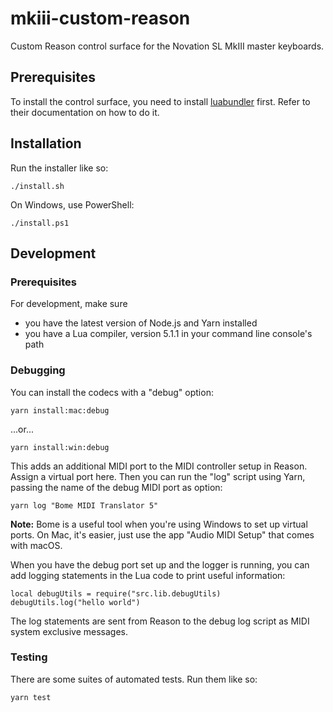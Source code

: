 # mkiii-custom-reason

Custom Reason control surface for the Novation SL MkIII master keyboards.

## Prerequisites

To install the control surface, you need to install [luabundler](https://github.com/Benjamin-Dobell/luabundler) first.
Refer to their documentation on how to do it.

## Installation

Run the installer like so:

```
./install.sh
```

On Windows, use PowerShell:

```
./install.ps1
```

## Development

### Prerequisites

For development, make sure

* you have the latest version of Node.js and Yarn installed
* you have a Lua compiler, version 5.1.1 in your command line console's path

### Debugging

You can install the codecs with a "debug" option:

```
yarn install:mac:debug
```

...or...

```
yarn install:win:debug
```

This adds an additional MIDI port to the MIDI controller setup in Reason. Assign a virtual port here. Then you can run the "log" script using Yarn, passing the name of the debug MIDI port as option:

```
yarn log "Bome MIDI Translator 5"
```

**Note:** Bome is a useful tool when you're using Windows to set up virtual ports. On Mac, it's easier, just use the app "Audio MIDI Setup" that comes with macOS.

When you have the debug port set up and the logger is running, you can add logging statements in the Lua code to print useful information:

```
local debugUtils = require("src.lib.debugUtils)
debugUtils.log("hello world")
```

The log statements are sent from Reason to the debug log script as MIDI system exclusive messages.

### Testing

There are some suites of automated tests. Run them like so:

```
yarn test
```

